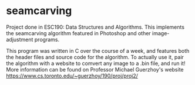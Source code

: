 # seamcarving
Project done in ESC190: Data Structures and Algorithms. This implements the seamcarving algorithm featured in Photoshop and other image-adjustment programs. 

This program was written in C over the course of a week, and features both the header files and source code for the algorithm. To actually use it, pair the algorithm with a website to comvert any image to a .bin file, and run it! More information can be found on Professor Michael Guerzhoy's website https://www.cs.toronto.edu/~guerzhoy/190/proj/proj2/
